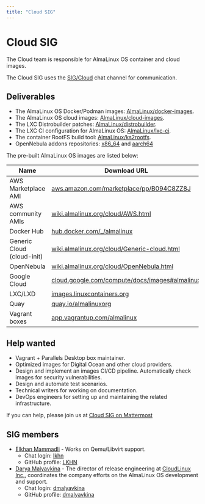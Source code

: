 ```yaml
---
title: "Cloud SIG"
---
```

# Cloud SIG

The Cloud team is responsible for AlmaLinux OS container and cloud images.

The Cloud SIG uses the [SIG/Cloud](https://chat.almalinux.org/almalinux/channels/sigcloud)
chat channel for communication.


## Deliverables

* The AlmaLinux OS Docker/Podman images:
  [AlmaLinux/docker-images](https://github.com/AlmaLinux/docker-images).
* The AlmaLinux OS cloud images:
  [AlmaLinux/cloud-images](https://github.com/AlmaLinux/cloud-images).
* The LXC Distrobuilder patches:
  [AlmaLinux/distrobuilder](https://github.com/AlmaLinux/distrobuilder).
* The LXC CI configuration for AlmaLinux OS:
  [AlmaLinux/lxc-ci](https://github.com/AlmaLinux/lxc-ci).
* The container RootFS build tool:
  [AlmaLinux/ks2rootfs](https://github.com/AlmaLinux/ks2rootfs).
* OpenNebula addons repositories:
  [x86_64](https://repo.almalinux.org/almalinux/8/extras/x86_64/os/Packages/almalinux-release-opennebula-addons-1-1.el8.noarch.rpm) and [aarch64](https://repo.almalinux.org/almalinux/8/extras/aarch64/os/Packages/almalinux-release-opennebula-addons-1-1.el8.noarch.rpm)



The pre-built AlmaLinux OS images are listed below:

|            Name            |                             Download URL                            |
| -------------------------- | ------------------------------------------------------------------- |
| AWS Marketplace AMI        | [aws.amazon.com/marketplace/pp/B094C8ZZ8J](https://aws.amazon.com/marketplace/pp/B094C8ZZ8J) |
| AWS community AMIs         | [wiki.almalinux.org/cloud/AWS.html](https://wiki.almalinux.org/cloud/AWS.html) |
| Docker Hub                 | [hub.docker.com/_/almalinux](https://hub.docker.com/_/almalinux) |
| Generic Cloud (cloud-init) | [wiki.almalinux.org/cloud/Generic-cloud.html](https://wiki.almalinux.org/cloud/Generic-cloud.html) |
| OpenNebula                 | [wiki.almalinux.org/cloud/OpenNebula.html](https://wiki.almalinux.org/cloud/OpenNebula.html) |
| Google Cloud               | [cloud.google.com/compute/docs/images#almalinux](https://cloud.google.com/compute/docs/images#almalinux) |
| LXC/LXD                    | [images.linuxcontainers.org](https://images.linuxcontainers.org) |
| Quay                       | [quay.io/almalinuxorg](https://quay.io/almalinuxorg) |
| Vagrant boxes              | [app.vagrantup.com/almalinux](https://app.vagrantup.com/almalinux/) |


## Help wanted

* Vagrant + Parallels Desktop box maintainer.
* Optimized images for Digital Ocean and other cloud providers.
* Design and implement an images CI/CD pipeline. Automatically check images
  for security vulnerabilities.
* Design and automate test scenarios.
* Technical writers for working on documentation.
* DevOps engineers for setting up and maintaining the related infrastructure.

If you can help, please join us at [Cloud SIG on Mattermost](https://chat.almalinux.org/almalinux/channels/sigcloud)


## SIG members

* [Elkhan Mammadli](mailto:elkhan.mammadli@protonmail.com) - Works on Qemu/Libvirt support.
  * Chat login: [lkhn](https://chat.almalinux.org/almalinux/messages/@lkhn)
  * GitHub profile: [LKHN](https://github.com/LKHN)
* [Darya Malyavkina](mailto:dmalyavkina@almalinux.org) - The director of release
  engineering at [CloudLinux Inc.](https://cloudlinux.com/), coordinates the
  company efforts on the AlmaLinux OS development and support.
  * Chat login: [dmalyavkina](https://chat.almalinux.org/almalinux/messages/@dmalyavkina)
  * GitHub profile: [dmalyavkina](https://github.com/dmalyavkina)
